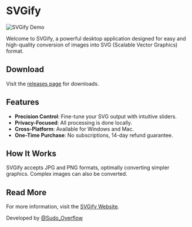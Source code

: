 # SVGify

![SVGify Demo](https://raw.githubusercontent.com/SVGify/SVGify.github.io/main/public/video/SVGifyPromo.gif)

Welcome to SVGify, a powerful desktop application designed for easy and high-quality conversion of images into SVG (Scalable Vector Graphics) format.

## Download

Visit the [releases page](https://github.com/SVGify/SVGify.github.io/releases/) for downloads.

## Features

- **Precision Control**: Fine-tune your SVG output with intuitive sliders.
- **Privacy-Focused**: All processing is done locally.
- **Cross-Platform**: Available for Windows and Mac.
- **One-Time Purchase**: No subscriptions, 14-day refund guarantee.

## How It Works

SVGify accepts JPG and PNG formats, optimally converting simpler graphics. Complex images can also be converted.

## Read More

For more information, visit the [SVGify Website](https://svgify.github.io/).

Developed by [@Sudo_Overflow](http://x.com/sudo_overflow)
